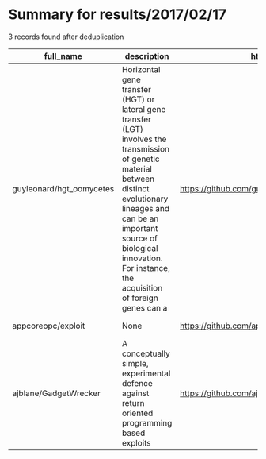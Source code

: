 
# Summary for results/2017/02/17
    
3 records found after deduplication

| full_name | description | html_url | matched_list | matched_count | pushed_at | size | stargazers_count | language | forks_count |
|--------------------------|------------------------------------------------------------------------------------------------------------------------------------------------------------------------------------------------------------------------------------------------------------------|---------------------------------------------|----------------|-----------------|---------------------------|--------|--------------------|------------|---------------|
| guyleonard/hgt_oomycetes | Horizontal gene transfer (HGT) or lateral gene transfer (LGT) involves the transmission of genetic material between distinct evolutionary lineages and can be an important source of biological innovation. For instance, the acquisition of foreign genes can a | https://github.com/guyleonard/hgt_oomycetes | ['exploit'] | 1 | 2017-02-17 10:35:11+00:00 | 438 | 1 | | 0 |
| appcoreopc/exploit | None | https://github.com/appcoreopc/exploit | ['exploit'] | 1 | 2017-02-17 19:34:22+00:00 | 0 | 0 | | 0 |
| ajblane/GadgetWrecker | A conceptually simple, experimental defence against return oriented programming based exploits | https://github.com/ajblane/GadgetWrecker | ['exploit'] | 1 | 2017-02-17 15:40:12+00:00 | 2472 | 0 | C | 0 |
